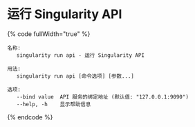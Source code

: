 # 运行 Singularity API

{% code fullWidth="true" %}
```
名称:
   singularity run api - 运行 Singularity API

用法:
   singularity run api [命令选项] [参数...]

选项:
   --bind value  API 服务的绑定地址 (默认值: "127.0.0.1:9090")
   --help, -h    显示帮助信息
```
{% endcode %}